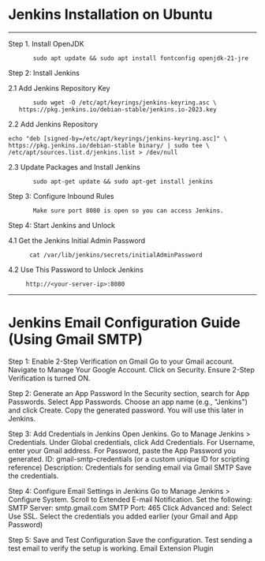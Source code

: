 # Jenkins Installation on Ubuntu
----------------------------------------------------------------------------------------------------------------------------------------------------------

Step 1. Install OpenJDK

           sudo apt update && sudo apt install fontconfig openjdk-21-jre

Step 2: Install Jenkins

  2.1 Add Jenkins Repository Key
  
           sudo wget -O /etc/apt/keyrings/jenkins-keyring.asc \
  	   https://pkg.jenkins.io/debian-stable/jenkins.io-2023.key

  2.2 Add Jenkins Repository
  
	echo "deb [signed-by=/etc/apt/keyrings/jenkins-keyring.asc]" \
  	https://pkg.jenkins.io/debian-stable binary/ | sudo tee \
  	/etc/apt/sources.list.d/jenkins.list > /dev/null

  2.3 Update Packages and Install Jenkins
  
           sudo apt-get update && sudo apt-get install jenkins


Step 3: Configure Inbound Rules

           Make sure port 8080 is open so you can access Jenkins.

Step 4: Start Jenkins and Unlock

  4.1 Get the Jenkins Initial Admin Password
  
          cat /var/lib/jenkins/secrets/initialAdminPassword
          
  4.2 Use This Password to Unlock Jenkins
  
         http://<your-server-ip>:8080


------------------------------------------------------------------------------------------------------------------------------------------------------------------------------





# Jenkins Email Configuration Guide (Using Gmail SMTP)


Step 1: Enable 2-Step Verification on Gmail
	Go to your Gmail account.
	Navigate to Manage Your Google Account.
	Click on Security.
	Ensure 2-Step Verification is turned ON.

Step 2: Generate an App Password
	In the Security section, search for App Passwords.
	Select App Passwords.
	Choose an app name (e.g., "Jenkins") and click Create.
	Copy the generated password. You will use this later in Jenkins.

 Step 3: Add Credentials in Jenkins
	Open Jenkins.
	Go to Manage Jenkins > Credentials.
	Under Global credentials, click Add Credentials.
	For Username, enter your Gmail address.
	For Password, paste the App Password you generated.
	ID: gmail-smtp-credentials (or a custom unique ID for scripting reference)
	Description: Credentials for sending email via Gmail SMTP
	Save the credentials.
 
Step 4: Configure Email Settings in Jenkins
	Go to Manage Jenkins > Configure System.
	Scroll to Extended E-mail Notification.
	Set the following:
		SMTP Server: smtp.gmail.com
		SMTP Port: 465
	Click Advanced and:
		Select Use SSL.
		Select the credentials you added earlier (your Gmail and App Password)

Step 5: Save and Test Configuration
	Save the configuration.
	Test sending a test email to verify the setup is working.
	Email Extension Plugin





